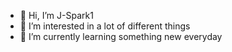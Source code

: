 - 👋 Hi, I’m J-Spark1
- 👀 I’m interested in a lot of different things
- 🌱 I’m currently learning something new everyday
